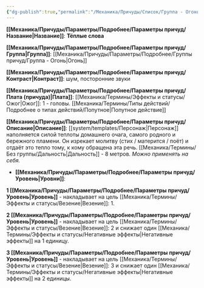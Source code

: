```yaml
---
{"dg-publish":true,"permalink":"/Механика/Причуды/Список/Группа - Огонь/Тёплые слова/","noteIcon":"","created":"2025-08-21T13:47:49.925+03:00","updated":"2025-09-04T18:06:24.098+03:00"}
---
```




**[[Механика/Причуды/Параметры/Подробнее/Параметры причуд/Название\|Название]]**: **Тёплые слова**

**[[Механика/Причуды/Параметры/Подробнее/Параметры причуд/Группа\|Группа]]**: [[Механика/Причуды/Параметры/Подробнее/Группы причуд/Группа - Огонь\|Огонь]] 

**[[Механика/Причуды/Параметры/Подробнее/Параметры причуд/Контраст\|Контраст]]**: шум, посторонние звуки

**[[Механика/Причуды/Параметры/Подробнее/Параметры причуд/Плата (причуда)\|Плата]]**: [[Механика/Термины/Эффекты и статусы/Ожог\|Ожог]]: 1 - головы. [[Механика/Термины/Типы действий/Подробнее о типах действий/Попутное\|Попутное действие]]

**[[Механика/Причуды/Параметры/Подробнее/Параметры причуд/Описание\|Описание]]**: [[system/templates/Персонаж\|Персонаж]] наполняется силой теплоты домашнего очага, самого родного и бережного пламени. Он изрекает молитву (стих / матерится / поёт) и отдаёт это тепло тому, к кому обращена эта речь. [[Механика/Термины/Без группы/Дальность\|Дальность]] - 8 метров. *Можно применять на себя.*


- **[[Механика/Причуды/Параметры/Подробнее/Параметры причуд/Уровень\|Уровни]]**:

**1 [[Механика/Причуды/Параметры/Подробнее/Параметры причуд/Уровень\|Уровень]]** - накладывает на цель [[Механика/Термины/Эффекты и статусы/Везение\|Везение]]: 1.

**2 [[Механика/Причуды/Параметры/Подробнее/Параметры причуд/Уровень\|Уровень]]** - накладывает на цель [[Механика/Термины/Эффекты и статусы/Везение\|Везение]]: 2 и снижает один [[Механика/Термины/Эффекты и статусы/Негативные эффекты\|Негативные эффекты]] на 1 единицу. 

**3 [[Механика/Причуды/Параметры/Подробнее/Параметры причуд/Уровень\|Уровень]]** - накладывает на цель [[Механика/Термины/Эффекты и статусы/Везение\|Везение]]: 3 и снижает один [[Механика/Термины/Эффекты и статусы/Негативные эффекты\|Негативные эффекты]] на 2 единицы. 